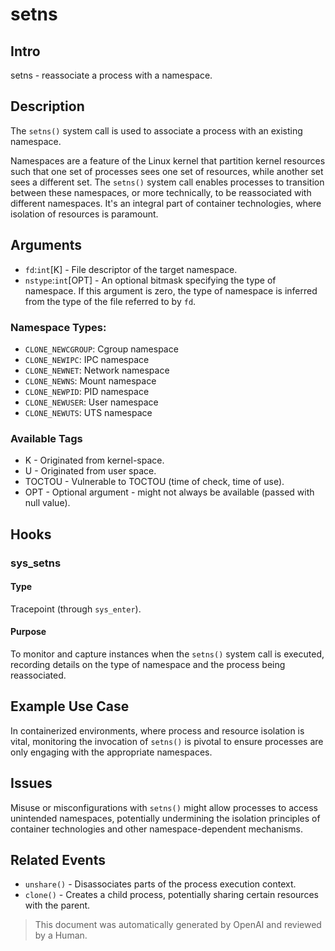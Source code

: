 
# setns

## Intro

setns - reassociate a process with a namespace.

## Description

The `setns()` system call is used to associate a process with an existing
namespace.

Namespaces are a feature of the Linux kernel that partition kernel resources
such that one set of processes sees one set of resources, while another set sees
a different set. The `setns()` system call enables processes to transition
between these namespaces, or more technically, to be reassociated with different
namespaces. It's an integral part of container technologies, where isolation of
resources is paramount.

## Arguments

* `fd`:`int`[K] - File descriptor of the target namespace.
* `nstype`:`int`[OPT] - An optional bitmask specifying the type of namespace. If this argument is zero, the type of namespace is inferred from the type of the file referred to by `fd`.

### Namespace Types:

* `CLONE_NEWCGROUP`: Cgroup namespace
* `CLONE_NEWIPC`: IPC namespace
* `CLONE_NEWNET`: Network namespace
* `CLONE_NEWNS`: Mount namespace
* `CLONE_NEWPID`: PID namespace
* `CLONE_NEWUSER`: User namespace
* `CLONE_NEWUTS`: UTS namespace

### Available Tags

* K - Originated from kernel-space.
* U - Originated from user space.
* TOCTOU - Vulnerable to TOCTOU (time of check, time of use).
* OPT - Optional argument - might not always be available (passed with null value).

## Hooks

### sys_setns

#### Type

Tracepoint (through `sys_enter`).

#### Purpose

To monitor and capture instances when the `setns()` system call is executed,
recording details on the type of namespace and the process being reassociated.

## Example Use Case

In containerized environments, where process and resource isolation is vital, monitoring the invocation of `setns()` is pivotal to ensure processes are only engaging with the appropriate namespaces.

## Issues

Misuse or misconfigurations with `setns()` might allow processes to access unintended namespaces, potentially undermining the isolation principles of container technologies and other namespace-dependent mechanisms.

## Related Events

* `unshare()` - Disassociates parts of the process execution context.
* `clone()` - Creates a child process, potentially sharing certain resources with the parent.

> This document was automatically generated by OpenAI and reviewed by a Human.
